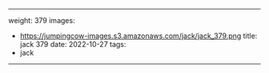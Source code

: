 
---
weight: 379
images:
- https://jumpingcow-images.s3.amazonaws.com/jack/jack_379.png
title: jack 379
date: 2022-10-27
tags:
- jack
---
